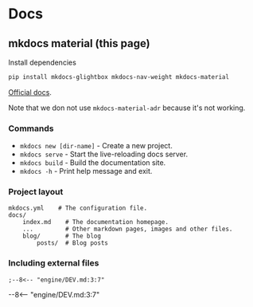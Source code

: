 # Docs

## mkdocs material (this page)

Install dependencies

```bash
pip install mkdocs-glightbox mkdocs-nav-weight mkdocs-material
```

[Official docs](https://squidfunk.github.io/mkdocs-material).

Note that we don not use `mkdocs-material-adr` because it's not working.

### Commands

* `mkdocs new [dir-name]` - Create a new project.
* `mkdocs serve` - Start the live-reloading docs server.
* `mkdocs build` - Build the documentation site.
* `mkdocs -h` - Print help message and exit.

### Project layout

    mkdocs.yml    # The configuration file.
    docs/
        index.md    # The documentation homepage.
        ...         # Other markdown pages, images and other files.
        blog/       # The blog
            posts/  # Blog posts

### Including external files

```
;--8<-- "engine/DEV.md:3:7"
```

--8<-- "engine/DEV.md:3:7"
